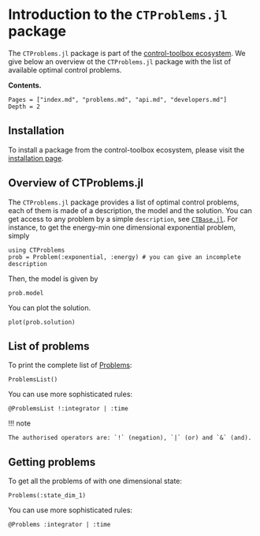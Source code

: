 # Introduction to the `CTProblems.jl` package

The `CTProblems.jl` package is part of the [control-toolbox ecosystem](https://github.com/control-toolbox). We give below an overview ot the `CTProblems.jl` package with the list of available optimal control problems.

**Contents.**

```@contents
Pages = ["index.md", "problems.md", "api.md", "developers.md"]
Depth = 2
```

## Installation

To install a package from the control-toolbox ecosystem, please visit the [installation page](https://github.com/control-toolbox#installation).

## Overview of CTProblems.jl

The `CTProblems.jl` package provides a list of optimal control problems, each of them is made of a description, the model and the solution. You can get access to any problem by a simple `description`, see [`CTBase.jl`](https://github.com/control-toolbox/CTBase.jl).
For instance, to get the energy-min one dimensional exponential problem, simply

```@example main
using CTProblems
prob = Problem(:exponential, :energy) # you can give an incomplete description
```

Then, the model is given by

```@example main
prob.model
```

You can plot the solution.

```@example main
plot(prob.solution)
```

## List of problems

To print the complete list of [Problems](@ref):

```@example main
ProblemsList()
```

You can use more sophisticated rules:

```@example main
@ProblemsList !:integrator | :time
```

!!! note

    The authorised operators are: `!` (negation), `|` (or) and `&` (and).

## Getting problems

To get all the problems of with one dimensional state:

```@example main
Problems(:state_dim_1)
```

You can use more sophisticated rules:

```@example main
@Problems :integrator | :time
```
